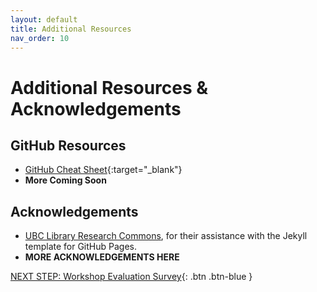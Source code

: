 ```yaml
---
layout: default
title: Additional Resources
nav_order: 10
---
```

# Additional Resources & Acknowledgements

## GitHub Resources

- [GitHub Cheat Sheet](https://about.gitlab.com/images/press/git-cheat-sheet.pdf){:target="_blank"}
- **More Coming Soon**

## Acknowledgements

- [UBC Library Research Commons](https://github.com/ubc-library-rc/), for their assistance with the Jekyll template for GitHub Pages.
- **MORE ACKNOWLEDGEMENTS HERE**

[NEXT STEP: Workshop Evaluation Survey](workshop-survey.html){: .btn .btn-blue }
